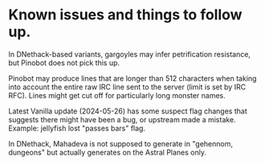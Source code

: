 # Known issues and things to follow up.

In DNethack-based variants, gargoyles may infer petrification resistance, but
Pinobot does not pick this up.

Pinobot may produce lines that are longer than 512 characters when taking into
account the entire raw IRC line sent to the server (limit is set by IRC RFC).
Lines might get cut off for particularly long monster names.

Latest Vanilla update (2024-05-26) has some suspect flag changes that suggests
there might have been a bug, or upstream made a mistake. Example: jellyfish
lost "passes bars" flag.

In DNethack, Mahadeva is not supposed to generate in "gehennom, dungeons" but
actually generates on the Astral Planes only.
